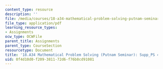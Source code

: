 ```yaml
---
content_type: resource
description: ''
file: /media/courses/18-a34-mathematical-problem-solving-putnam-seminar-fall-2018/0f4d10d0f209381172d6f76b8cd91081_MIT18_A34F18Supp4.pdf
file_type: application/pdf
learning_resource_types:
- Assignments
ocw_type: OCWFile
parent_title: Assignments
parent_type: CourseSection
resourcetype: Document
title: '18.A34 Mathematical Problem Solving (Putnam Seminar): Supp_PS 4'
uid: 0f4d10d0-f209-3811-72d6-f76b8cd91081
---
```

